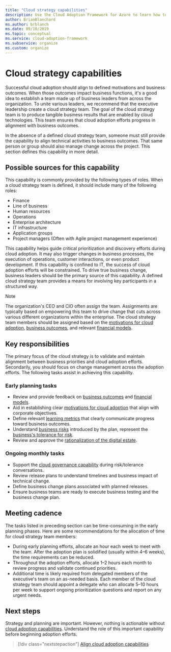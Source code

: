 ```yaml
---
title: "Cloud strategy capabilities" 
description: Use the Cloud Adoption Framework for Azure to learn how to align technical activities to business outcomes.
author: BrianBlanchard
ms.author: brblanch
ms.date: 09/10/2019
ms.topic: conceptual
ms.service: cloud-adoption-framework
ms.subservice: organize
ms.custom: organize
---
```


# Cloud strategy capabilities

Successful cloud adoption should align to defined motivations and business outcomes. When those outcomes impact business functions, it's a good idea to establish a team made up of business leaders from across the organization. To unite various leaders, we recommend that the executive leadership create a cloud strategy team. The goal of the cloud strategy team is to produce tangible business results that are enabled by cloud technologies. This team ensures that cloud adoption efforts progress in alignment with business outcomes.

In the absence of a defined cloud strategy team, someone must still provide the capability to align technical activities to business outcomes. That same person or group should also manage change across the project. This section defines this capability in more detail.

## Possible sources for this capability

This capability is commonly provided by the following types of roles. When a cloud strategy team is defined, it should include many of the following roles:

- Finance
- Line of business
- Human resources
- Operations
- Enterprise architecture
- IT infrastructure
- Application groups
- Project managers (Often with Agile project management experience)

This capability helps guide critical prioritization and discovery efforts during cloud adoption. It may also trigger changes in business processes, the execution of operations, customer interactions, or even product development. If this capability is confined to IT, the success of cloud adoption efforts will be constrained. To drive true business change, business leaders should be the primary source of this capability. A defined cloud strategy team provides a means for involving key participants in a structured way.

> [!NOTE]
> The organization's CEO and CIO often assign the team. Assignments are typically based on empowering this team to drive change that cuts across various different organizations within the enterprise. The cloud strategy team members should be assigned based on the [motivations for cloud adoption](../strategy/motivations.md), [business outcomes](../strategy/business-outcomes/index.md), and relevant [financial models](../strategy/financial-models.md).

## Key responsibilities

The primary focus of the cloud strategy is to validate and maintain alignment between business priorities and cloud adoption efforts. Secondarily, you should focus on change management across the adoption efforts. The following tasks assist in achieving this capability.

### Early planning tasks

- Review and provide feedback on [business outcomes](../strategy/business-outcomes/index.md) and [financial models](../strategy/financial-models.md).
- Aid in establishing clear [motivations for cloud adoption](../strategy/motivations.md) that align with corporate objectives.
- Define relevant [learning metrics](../strategy/learning-metrics.md) that clearly communicate progress toward business outcomes.
- Understand [business risks](../govern/policy-compliance/risk-tolerance.md) introduced by the plan, represent the [business's tolerance for risk](../govern/policy-compliance/risk-tolerance.md).
- Review and approve the [rationalization of the digital estate](../digital-estate/rationalize.md).

### Ongoing monthly tasks

- Support the [cloud governance capability](./cloud-governance.md) during risk/tolerance conversations.
- Review release plans to understand timelines and business impact of technical change.
- Define business change plans associated with planned releases.
- Ensure business teams are ready to execute business testing and the business change plan.

## Meeting cadence

The tasks listed in preceding section can be time-consuming in the early planning phases. Here are some recommendations for the allocation of time for cloud strategy team members:

- During early planning efforts, allocate an hour each week to meet with the team. After the adoption plan is solidified (usually within 4&ndash;6 weeks), the time requirements can be reduced.
- Throughout the adoption efforts, allocate 1&ndash;2 hours each month to review progress and validate continued priorities.
- Additional time is likely required from delegated members of the executive's team on an as-needed basis. Each member of the cloud strategy team should appoint a delegate who can allocate 5&ndash;10 hours per week to support ongoing prioritization questions and report on any urgent needs.

## Next steps

Strategy and planning are important. However, nothing is actionable without [cloud adoption capabilities](./cloud-adoption.md). Understand the role of this important capability before beginning adoption efforts.

> [!div class="nextstepaction"]
> [Align cloud adoption capabilities](./cloud-adoption.md)
